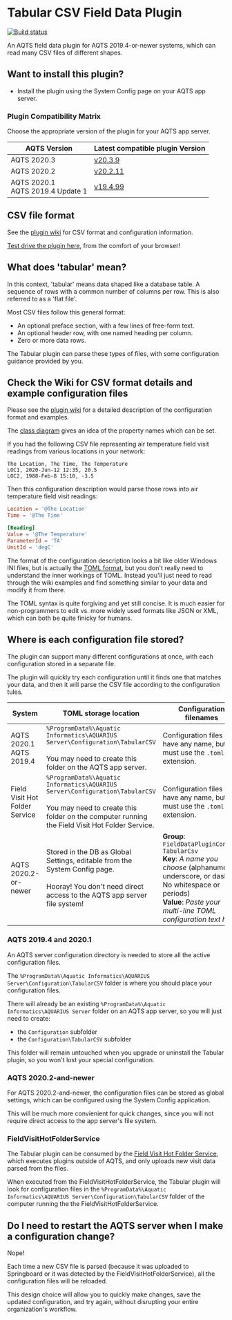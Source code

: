 # Tabular CSV Field Data Plugin

[![Build status](https://ci.appveyor.com/api/projects/status/rkpwslh6kmrt9pyr/branch/master?svg=true)](https://ci.appveyor.com/project/SystemsAdministrator/tabular-field-data-plugin/branch/master)

An AQTS field data plugin for AQTS 2019.4-or-newer systems, which can read many CSV files of different shapes.

## Want to install this plugin?

- Install the plugin using the System Config page on your AQTS app server.

### Plugin Compatibility Matrix

Choose the appropriate version of the plugin for your AQTS app server.

| AQTS Version | Latest compatible plugin Version |
| --- | --- |
| AQTS 2020.3 | [v20.3.9](https://github.com/AquaticInformatics/tabular-field-data-plugin/releases/download/v20.3.9/TabularCsv.plugin) |
| AQTS 2020.2 | [v20.2.11](https://github.com/AquaticInformatics/tabular-field-data-plugin/releases/download/v20.2.11/TabularCsv.plugin) |
| AQTS 2020.1<br/>AQTS 2019.4 Update 1| [v19.4.99](https://github.com/AquaticInformatics/tabular-field-data-plugin/releases/download/v19.4.99/TabularCsv.plugin) |

## CSV file format

See the [plugin wiki](../../wiki) for CSV format and configuration information.

[Test drive the plugin here](https://aquaticinformatics.github.io/tabular-field-data-plugin/test-drive/), from the comfort of your browser!

## What does 'tabular' mean?

In this context, 'tabular' means data shaped like a database table. A sequence of rows with a common number of columns per row. This is also referred to as a 'flat file'.

Most CSV files follow this general format:

- An optional preface section, with a few lines of free-form text.
- An optional header row, with one named heading per column.
- Zero or more data rows.

The Tabular plugin can parse these types of files, with some configuration guidance provided by you.

## Check the Wiki for CSV format details and example configuration files

Please see the [plugin wiki](../../wiki) for a detailed description of the configuration format and examples.

The [class diagram](docs/Readme.md) gives an idea of the property names which can be set.

If you had the following CSV file representing air temperature field visit readings from various locations in your network:

```csv
The Location, The Time, The Temperature
LOC1, 2020-Jun-12 12:35, 20.5
LOC2, 1988-Feb-8 15:10, -3.5
```

Then this configuration description would parse those rows into air temperature field visit readings:
```toml
Location = '@The Location'
Time = '@The Time'

[Reading]
Value = '@The Temperature'
ParameterId = 'TA'
UnitId = 'degC'
```

The format of the configuration description looks a bit like older Windows INI files, but is actually the [TOML format](https://toml.io/en/), but you don't really need to understand the inner workings of TOML. Instead you'll just need to read through the wiki examples and find something similar to your data and modify it from there.

The TOML syntax is quite forgiving and yet still concise. It is much easier for non-programmers to edit vs. more widely used formats like JSON or XML, which can both be quite finicky for humans.

## Where is each configuration file stored?

The plugin can support many different configurations at once, with each configuration stored in a separate file.

The plugin will quickly try each configuration until it finds one that matches your data, and then it will parse the CSV file according to the configuration tules.

| System | TOML storage location | Configuration filenames |
|---|---|---|
| AQTS 2020.1<br/>AQTS 2019.4 | `%ProgramData%\Aquatic Informatics\AQUARIUS Server\Configuration\TabularCSV` <br/><br/> You may need to create this folder on the AQTS app server. | Configuration files can have any name, but must use the `.toml` file extension. |
| Field Visit Hot Folder Service | `%ProgramData%\Aquatic Informatics\AQUARIUS Server\Configuration\TabularCSV` <br/><br/> You may need to create this folder on the computer running the Field Visit Hot Folder Service. | Configuration files can have any name, but must use the `.toml` file extension. |
| AQTS 2020.2-or-newer | Stored in the DB as Global Settings, editable from the System Config page. <br/><br/> Hooray! You don't need direct access to the AQTS app server file system! | **Group**: `FieldDataPluginConfig-TabularCsv`<br/>**Key**: _A name you choose_ (alphanumeric, underscore, or dashes. No whitespace or periods)<br/>**Value**: _Paste your multi-line TOML configuration text here_ |

### AQTS 2019.4 and 2020.1

An AQTS server configuration directory is needed to store all the active configuration files.

The `%ProgramData%\Aquatic Informatics\AQUARIUS Server\Configuration\TabularCSV` folder is where you should place your configuration files.

There will already be an existing `%ProgramData%\Aquatic Informatics\AQUARIUS Server` folder on an AQTS app server, so you will just need to create:
- the `Configuration` subfolder
- the `Configuration\TabularCSV` subfolder

This folder will remain untouched when you upgrade or uninstall the Tabular plugin, so you won't lost your special configuration.

### AQTS 2020.2-and-newer

For AQTS 2020.2-and-newer, the configuration files can be stored as global settings, which can be configured using the System Config application.

This will be much more convienient for quick changes, since you will not require direct access to the app server's file system.

### FieldVisitHotFolderService

The Tabular plugin can be consumed by the [Field Visit Hot Folder Service](https://github.com/AquaticInformatics/aquarius-field-data-framework/tree/master/src/FieldVisitHotFolderService#field-visit-hot-folder-service), which executes plugins outside of AQTS, and only uploads new visit data parsed from the files.

When executed from the FieldVisitHotFolderService, the Tabular plugin will look for configuration files in the `%ProgramData%\Aquatic Informatics\AQUARIUS Server\Configuration\TabularCSV` folder of the computer running the the FieldVisitHotFolderService.

## Do I need to restart the AQTS server when I make a configuration change?

Nope!

Each time a new CSV file is parsed (because it was uploaded to Springboard or it was detected by the FieldVisitHotFolderService), all the configuration files will be reloaded.

This design choice will allow you to quickly make changes, save the updated configuration, and try again, without disrupting your entire organization's workflow.
